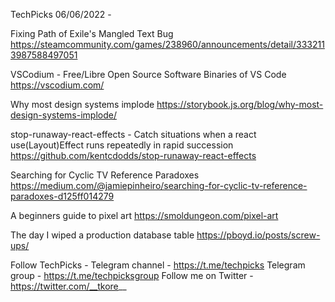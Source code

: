 TechPicks 06/06/2022 -

Fixing Path of Exile's Mangled Text Bug
https://steamcommunity.com/games/238960/announcements/detail/3332113987588497051

VSCodium - Free/Libre Open Source Software Binaries of VS Code
https://vscodium.com/

Why most design systems implode
https://storybook.js.org/blog/why-most-design-systems-implode/

stop-runaway-react-effects - Catch situations when a react use(Layout)Effect runs repeatedly in rapid succession
https://github.com/kentcdodds/stop-runaway-react-effects

Searching for Cyclic TV Reference Paradoxes
https://medium.com/@jamiepinheiro/searching-for-cyclic-tv-reference-paradoxes-d125ff014279

A beginners guide to pixel art
https://smoldungeon.com/pixel-art

The day I wiped a production database table
https://pboyd.io/posts/screw-ups/

Follow TechPicks -
Telegram channel - https://t.me/techpicks
Telegram group - https://t.me/techpicksgroup
Follow me on Twitter - https://twitter.com/__tkore__